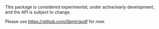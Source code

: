 
This package is considered experimental, under active/early development, and the API is subject to change.

Please use https://github.com/libmir/asdf for now.
